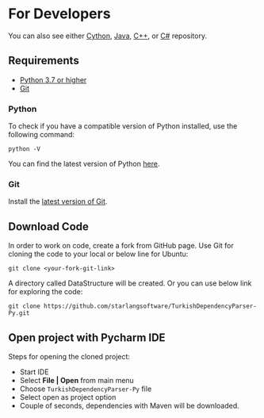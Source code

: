 For Developers
============
You can also see either [Cython](https://github.com/starlangsoftware/TurkishDependencyParser-Cy), [Java](https://github.com/starlangsoftware/TurkishDependencyParser), [C++](https://github.com/starlangsoftware/TurkishDependencyParser-CPP), or [C#](https://github.com/starlangsoftware/TurkishDependencyParser-CS) repository.

## Requirements

* [Python 3.7 or higher](#python)
* [Git](#git)

### Python 

To check if you have a compatible version of Python installed, use the following command:

    python -V
    
You can find the latest version of Python [here](https://www.python.org/downloads/).

### Git

Install the [latest version of Git](https://git-scm.com/book/en/v2/Getting-Started-Installing-Git).

## Download Code

In order to work on code, create a fork from GitHub page. 
Use Git for cloning the code to your local or below line for Ubuntu:

	git clone <your-fork-git-link>

A directory called DataStructure will be created. Or you can use below link for exploring the code:

	git clone https://github.com/starlangsoftware/TurkishDependencyParser-Py.git

## Open project with Pycharm IDE

Steps for opening the cloned project:

* Start IDE
* Select **File | Open** from main menu
* Choose `TurkishDependencyParser-Py` file
* Select open as project option
* Couple of seconds, dependencies with Maven will be downloaded. 
